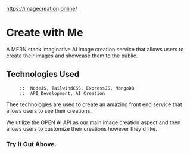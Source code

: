 https://imagecreation.online/

# Create with Me

A MERN stack imaginative AI image creation service that allows users to create their images and showcase them to the public.

## Technologies Used
         ::  NodeJS, TailwindCSS, ExpressJS, MongoDB
         ::  API Development, AI Creation

Thee technologies are used to create an amazing front end service that allows users to see their creations. 

We utilize the OPEN AI API as our main image creation aspect and then allows users to customize their creations however they'd like.

### Try It Out Above.